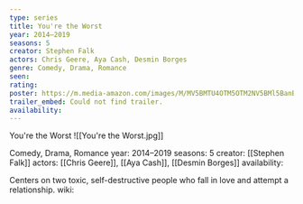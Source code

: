 ```yaml
---
type: series
title: You're the Worst
year: 2014–2019
seasons: 5
creator: Stephen Falk
actors: Chris Geere, Aya Cash, Desmin Borges
genre: Comedy, Drama, Romance
seen:
rating: 
poster: https://m.media-amazon.com/images/M/MV5BMTU4OTM5OTM2NV5BMl5BanBnXkFtZTgwNDc3MDg0MzI@._V1_SX300.jpg
trailer_embed: Could not find trailer.
availability:
---
```

You're the Worst
![[You're the Worst.jpg]]

Comedy, Drama, Romance
year: 2014–2019
seasons: 5
creator: [[Stephen Falk]]
actors: [[Chris Geere]], [[Aya Cash]], [[Desmin Borges]]
availability:

Centers on two toxic, self-destructive people who fall in love and attempt a relationship.
wiki: 


